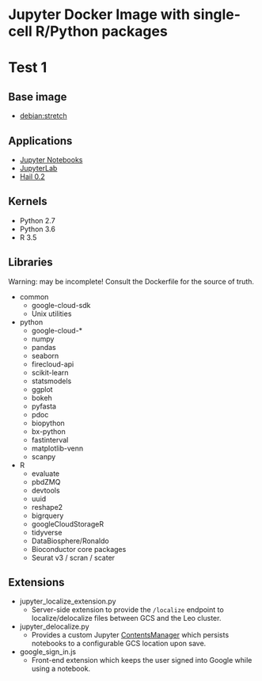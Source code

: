 # Jupyter Docker Image with single-cell R/Python packages
# Test 1

## Base image
* [debian:stretch](https://hub.docker.com/r/library/debian/)

## Applications
* [Jupyter Notebooks](https://jupyter-notebook.readthedocs.io/en/stable/)
* [JupyterLab](https://jupyterlab.readthedocs.io/en/latest/)
* [Hail 0.2](https://hail.is/docs/0.2/index.html)

## Kernels
* Python 2.7
* Python 3.6
* R 3.5

## Libraries
Warning: may be incomplete! Consult the Dockerfile for the source of truth.
* common
   * google-cloud-sdk
   * Unix utilities
* python
   * google-cloud-*
   * numpy
   * pandas
   * seaborn
   * firecloud-api
   * scikit-learn
   * statsmodels
   * ggplot
   * bokeh
   * pyfasta
   * pdoc
   * biopython
   * bx-python
   * fastinterval
   * matplotlib-venn
   * scanpy
* R
   * evaluate
   * pbdZMQ
   * devtools
   * uuid
   * reshape2
   * bigrquery
   * googleCloudStorageR
   * tidyverse
   * DataBiosphere/Ronaldo
   * Bioconductor core packages
   * Seurat v3 / scran / scater
    
## Extensions
* jupyter_localize_extension.py
   * Server-side extension to provide the `/localize` endpoint to localize/delocalize files between
     GCS and the Leo cluster.
* jupyter_delocalize.py
   * Provides a custom Jupyter [ContentsManager](https://jupyter-notebook.readthedocs.io/en/stable/extending/contents.html)
     which persists notebooks to a configurable GCS location upon save.
* google_sign_in.js
   * Front-end extension which keeps the user signed into Google while using a notebook.
